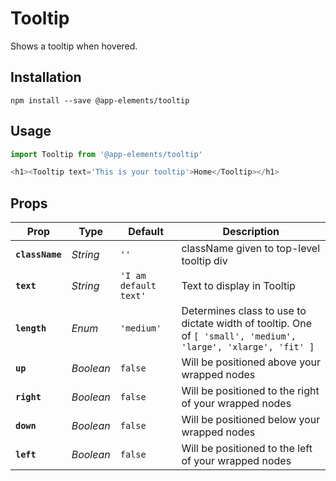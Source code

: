# Tooltip

Shows a tooltip when hovered.

## Installation

`npm install --save @app-elements/tooltip`

## Usage

```javascript
import Tooltip from '@app-elements/tooltip'

<h1><Tooltip text='This is your tooltip'>Home</Tooltip></h1>
```

## Props

| Prop                   | Type       | Default       | Description                 |
|------------------------|------------|-----------------------|---------------------|
| **`className`**        | _String_   | `''`                  | className given to top-level tooltip div
| **`text`**             | _String_   | `'I am default text'` | Text to display in Tooltip
| **`length`**           | _Enum_     | `'medium'`            | Determines class to use to dictate width of tooltip. One of `[ 'small', 'medium', 'large', 'xlarge', 'fit' ]`
| **`up`**               | _Boolean_  | `false`               | Will be positioned above your wrapped nodes
| **`right`**            | _Boolean_  | `false`               | Will be positioned to the right of your wrapped nodes
| **`down`**             | _Boolean_  | `false`               | Will be positioned below your wrapped nodes
| **`left`**             | _Boolean_  | `false`               | Will be positioned to the left of your wrapped nodes
